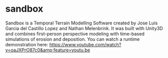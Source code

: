 # sandbox
Sandbox is a Temporal Terrain Modelling Software created by Jose Luis Garcia del Castillo Lopez and Nathan Melenbrink. It was built with Unity3D and combines first-person perspective modeling with time-based simulations of erosion and deposition. You can watch a runtime demonstration here: https://www.youtube.com/watch?v=oaJXPrO87c0&amp;feature=youtu.be
